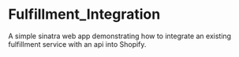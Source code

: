 Fulfillment_Integration
=======================

A simple sinatra web app demonstrating how to integrate an existing fulfillment service with an api into Shopify.
